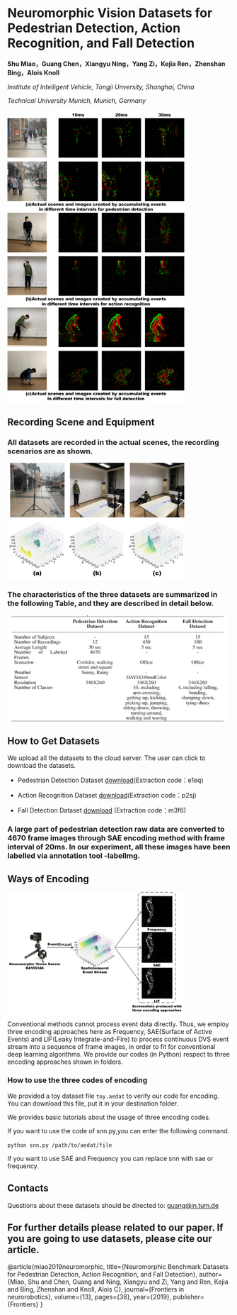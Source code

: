 # Neuromorphic Vision Datasets for Pedestrian Detection, Action Recognition, and Fall Detection

**Shu Miao，Guang Chen，Xiangyu Ning，Yang Zi，Kejia Ren，Zhenshan Bing，Alois Knoll**

*Institute of Intelligent Vehicle, Tongji Unversity, Shanghai, China*

*Technical University Munich, Munich, Germany*

<img src="picture/4.jpg" width="400" hegiht="213" align=center />


## Recording Scene and Equipment

### All datasets are recorded in the actual scenes, the recording scenarios are as shown.

<img src="picture/1.jpg" width="400" hegiht="213" align=center />

### The characteristics of the three datasets are summarized in the following Table, and they are described in detail below.

<img src="picture/5.jpg" width="500" hegiht="213" align=center />

## How to Get Datasets

We upload all the datasets to the cloud server. The user can click to download the datasets.

 - Pedestrian Detection Dataset [download](https://pan.baidu.com/s/1LBbyy7O5Y8ZpGZkQ2gy9eg)(Extraction code：e1eq) 

 - Action Recognition Dataset [download](https://pan.baidu.com/s/1ooGwdN2rH8IFmm-EBEGGCA)(Extraction code：p2sj)

- Fall Detection Dataset [download](https://pan.baidu.com/s/1mHFaDSNJU0iLvgQrZx9DKA) (Extraction code：m3f6)

### A large part of pedestrian detection raw data are converted to 4670 frame images through SAE encoding method with frame interval of 20ms. In our experiment, all these images have been labelled via annotation tool -labelImg.



## Ways of Encoding

<img src="picture/2.jpg" width="400" hegiht="213" align=center />

Conventional methods cannot process event data directly. Thus, we employ three encoding approaches here as Frequency, SAE(Surface of Active Events) and LIF(Leaky Integrate-and-Fire) to process continuous DVS event stream into a sequence of frame images, in order to fit for conventional deep learning algorithms. We provide our codes (in Python) respect to three encoding approaches shown in folders.


### How to use the three codes of encoding 


We provided a toy dataset file `toy.aedat` to verify our code for encoding. You can download this file, put it in your destination folder. 


We provides basic tutorials about the usage of three encoding codes.

If you want to use the code of snn.py,you can enter the following command.

`python snn.py /path/to/aedat/file`

If you want to use SAE and Frequency you can replace snn with sae or frequency.





## Contacts

Questions about these datasets should be directed to:
guang@in.tum.de

## For further details please related to our paper. If you are going to use datasets, please cite our article.

@article{miao2019neuromorphic,
  title={Neuromorphic Benchmark Datasets for Pedestrian Detection, Action Recognition, and Fall Detection},
  author={Miao, Shu and Chen, Guang and Ning, Xiangyu and Zi, Yang and Ren, Kejia and Bing, Zhenshan and Knoll, Alois C},
  journal={Frontiers in neurorobotics},
  volume={13},
  pages={38},
  year={2019},
  publisher={Frontiers}
}